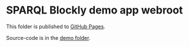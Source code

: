 # SPARQL Blockly demo app webroot

This folder is published to [GitHub Pages](https://langsamu.github.io/sparql-blockly/).

Source-code is in the [demo folder](../demo).